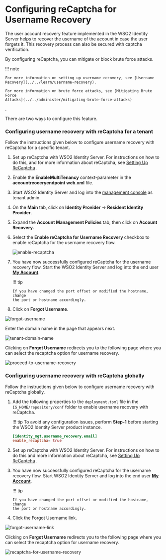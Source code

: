 # Configuring reCaptcha for Username Recovery

The user account recovery feature implemented in the WSO2 Identity
Server helps to recover the username of the account in case the user
forgets it. This recovery process can also be secured with captcha
verification.

By configuring reCaptcha, you can mitigate or block brute force attacks.

!!! note
    
    For more information on setting up username recovery, see [Username
    Recovery](../../learn/username-recovery).
    
    For more information on brute force attacks, see [Mitigating Brute Force
    Attacks](../../administer/mitigating-brute-force-attacks)
.
    

There are two ways to configure this feature.

### Configuring username recovery with reCaptcha for a tenant

Follow the instructions given below to configure username recovery with
reCaptcha for a specific tenant.

1.  Set up reCaptcha with WSO2 Identity Server. For instructions on how
    to do this, and for more information about reCaptcha, see [Setting Up ReCaptcha](../../learn/setting-up-recaptcha)
.
2.  Enable the **EnableMultiTenancy** context-parameter in the
    **accountreoceryendpoint web.xml** file.
3.  Start WSO2 Identity Server and log into the [management
    console](https://localhost:9443/carbon/admin/login.jsp) as tenant
    admin.
4.  On the **Main** tab, click on **Identity Provider** → **Resident
    Identity Provider**.

5.  Expand the **Account Management Policies** tab, then click on
    **Account Recovery.**

6.  Select the **Enable reCaptcha for Username Recovery** checkbox to
    enable reCaptcha for the username recovery flow.

    ![enable-recaptcha](../assets/img/using-wso2-identity-server/enable-recaptcha.png)

7.  You have now successfully configured reCaptcha for the username
    recovery flow. Start the WSO2 Identity Server and log into the end
    user [**My Account**](https://localhost:9443/myaccount).

    !!! tip
    
        If you have changed the port offset or modified the hostname, change
        the port or hostname accordingly.
    

8.  Click on **Forgot Username**.

![forgot-username](../assets/img/using-wso2-identity-server/register-now-option.png)

  

Enter the domain name in the page that appears next.

![tenant-domain-name](../assets/img/using-wso2-identity-server/tenant-domain-name.png)

  

Clicking on **Forgot Username** redirects you to the
following page where you can select the recaptcha option for username
recovery.


![proceed-to-username-recovery](../assets/img/using-wso2-identity-server/recaptcha-for-username-recovery.png)

### Configuring username recovery with reCaptcha globally

Follow the instructions given below to configure username recovery with
reCaptcha globally.  

1.  Add the following properties to the `deployment.toml` file in the `IS_HOME/repository/conf` folder to enable 
username recovery with reCaptcha.
    
    !!! tip
        To avoid any configuration issues, perform **Step-1** before starting the WSO2 Identity Server product instance.
        
    ``` toml    
    [identity_mgt.username_recovery.email] 
    enable_recaptcha= true
    ```

2.  Set up reCaptcha with WSO2 Identity Server. For instructions on how
    to do this and more information about reCaptcha, see [Setting Up
    ReCaptcha](../../learn/setting-up-recaptcha)
.

3.  You have now successfully configured reCaptcha for the username
    recovery flow. Start WSO2 Identity Server and log into the end user
    [**My Account**](https://localhost:9443/myaccount).

    !!! tip
    
        If you have changed the port offset or modified the hostname, change
        the port or hostname accordingly.
    

4.  Click the Forgot Username link.

![forgot-username-link](../assets/img/using-wso2-identity-server/register-now-option.png)

  

Clicking on **Forgot Username** redirects you to the following page
where you can select the recaptcha option for username recovery.

![recaptcha-for-username-recovery](../assets/img/using-wso2-identity-server/recaptcha-for-username-recovery.png)

  
  
  
